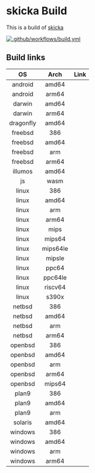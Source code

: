 # skicka Build

This is a build of [skicka](https://github.com/google/skicka)

[![.github/workflows/build.yml](https://github.com/pycabbage/skicka-build/actions/workflows/build.yml/badge.svg?branch=master)](https://github.com/pycabbage/skicka-build/actions/workflows/build.yml)

## Build links

| OS | Arch | Link |
|:---:|:---:|:---:|
| android | amd64 |  |
| android | arm64 |  |
| darwin | amd64 |  |
| darwin | arm64 |  |
| dragonfly | amd64 |  |
| freebsd | 386 |  |
| freebsd | amd64 |  |
| freebsd | arm |  |
| freebsd | arm64 |  |
| illumos | amd64 |  |
| js | wasm |  |
| linux | 386 |  |
| linux | amd64 |  |
| linux | arm |  |
| linux | arm64 |  |
| linux | mips |  |
| linux | mips64 |  |
| linux | mips64le |  |
| linux | mipsle |  |
| linux | ppc64 |  |
| linux | ppc64le |  |
| linux | riscv64 |  |
| linux | s390x |  |
| netbsd | 386 |  |
| netbsd | amd64 |  |
| netbsd | arm |  |
| netbsd | arm64 |  |
| openbsd | 386 |  |
| openbsd | amd64 |  |
| openbsd | arm |  |
| openbsd | arm64 |  |
| openbsd | mips64 |  |
| plan9 | 386 |  |
| plan9 | amd64 |  |
| plan9 | arm |  |
| solaris | amd64 |  |
| windows | 386 |  |
| windows | amd64 |  |
| windows | arm |  |
| windows | arm64 |  |